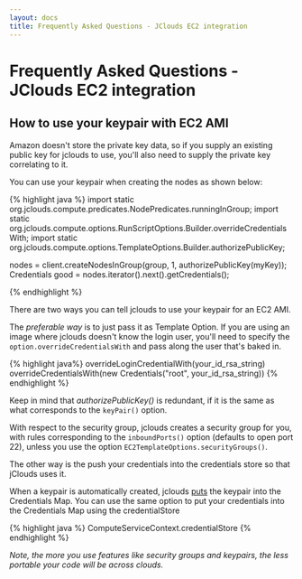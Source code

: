 ```yaml
---
layout: docs
title: Frequently Asked Questions - JClouds EC2 integration
---
```

# Frequently Asked Questions - JClouds EC2 integration

## How to use your keypair with EC2 AMI

Amazon doesn't store the private key data, so if you supply an existing public key for jclouds to use, you'll also 
need to supply the private key correlating to it.

You can use your keypair when creating the nodes as shown below:

{% highlight java %}
import static org.jclouds.compute.predicates.NodePredicates.runningInGroup;
import static org.jclouds.compute.options.RunScriptOptions.Builder.overrideCredentialsWith;
import static org.jclouds.compute.options.TemplateOptions.Builder.authorizePublicKey;

nodes = client.createNodesInGroup(group, 1, authorizePublicKey(myKey));
Credentials good = nodes.iterator().next().getCredentials();

{% endhighlight %}

There are two ways you can tell jclouds to use your keypair for an EC2 AMI.

The *preferable way* is to just pass it as Template Option. 
If you are using an image where jclouds doesn't know the login user, you'll need to specify the 
`option.overrideCredentialsWith` and pass along the user that's baked in. 

{% highlight java%}
overrideLoginCredentialWith(your_id_rsa_string)
overrideCredentialsWith(new Credentials("root", your_id_rsa_string))
{% endhighlight %}

Keep in mind that _authorizePublicKey()_ is redundant, if it is the same as what corresponds to the `keyPair()` option.

With respect to the security group, jclouds creates a security group for you, with rules corresponding to the 
`inboundPorts()` option (defaults to open port 22), unless you use the option
`EC2TemplateOptions.securityGroups()`.

The other way is the push your credentials into the credentials store so that jClouds uses it.

When a keypair is automatically created, jclouds [puts](https://github.com/jclouds/jclouds/blob/master/apis/ec2/src/main/java/org/jclouds/ec2/compute/strategy/CreateKeyPairAndSecurityGroupsAsNeededAndReturnRunOptions.java) 
the keypair into the Credentials Map. You can use the same option to put your credentials into the Credentials Map using the credentialStore

{% highlight java %}
ComputeServiceContext.credentialStore
{% endhighlight %}


_Note, the more you use features like security groups and keypairs, the less portable your code will be across clouds._

